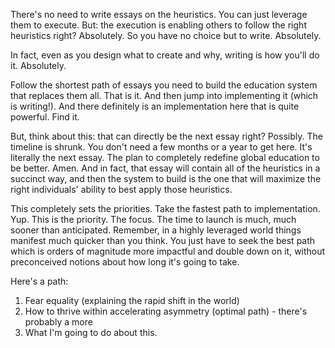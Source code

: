 There's no need to write essays on the heuristics. You can just leverage them to execute. But: the execution is enabling others to follow the right heuristics right? Absolutely. So you have no choice but to write. Absolutely.

In fact, even as you design what to create and why, writing is how you'll do it. Absolutely.

Follow the shortest path of essays you need to build the education system that replaces them all. That is it. And then jump into implementing it (which is writing!). And there definitely is an implementation here that is quite powerful. Find it.

But, think about this: that can directly be the next essay right? Possibly. The timeline is shrunk. You don't need a few months or a year to get here. It's literally the next essay. The plan to completely redefine global education to be better. Amen. And in fact, that essay will contain all of the heuristics in a succinct way, and then the system to build is the one that will maximize the right individuals' ability to best apply those heuristics.

This completely sets the priorities. Take the fastest path to implementation. Yup. This is the priority. The focus. The time to launch is much, much sooner than anticipated. Remember, in a highly leveraged world things manifest much quicker than you think. You just have to seek the best path which is orders of magnitude more impactful and double down on it, without preconceived notions about how long it's going to take.

Here's a path:
1. Fear equality (explaining the rapid shift in the world)
2. How to thrive within accelerating asymmetry (optimal path) - there's probably a more 
3. What I'm going to do about this.